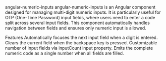 angular-numeric-inputs
angular-numeric-inputs is an Angular component designed for managing multi-digit numeric inputs. It is particularly useful for OTP (One-Time Password) input fields, where users need to enter a code split across several input fields. This component automatically handles navigation between fields and ensures only numeric input is allowed.

Features
Automatically focuses the next input field when a digit is entered.
Clears the current field when the backspace key is pressed.
Customizable number of input fields via inputCount input property.
Emits the complete numeric code as a single number when all fields are filled.
